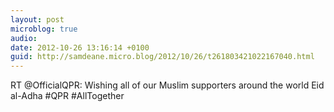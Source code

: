 ```yaml
---
layout: post
microblog: true
audio: 
date: 2012-10-26 13:16:14 +0100
guid: http://samdeane.micro.blog/2012/10/26/t261803421022167040.html
---
```

RT @OfficialQPR: Wishing all of our Muslim supporters around the world Eid al-Adha  #QPR #AllTogether
